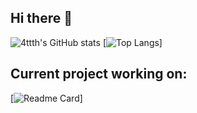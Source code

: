 ## Hi there 👋
![4ttth's GitHub stats](https://github-readme-stats.vercel.app/api?username=4ttth&show_icons=true&theme=synthwave)
[![Top Langs](https://github-readme-stats.vercel.app/api/top-langs/?username=4ttth&layout=donut&theme=synthwave)]
## Current project working on:
[![Readme Card](https://github-readme-stats.vercel.app/api/pin/?username=4ttth&repo=abyss&theme=synthwave)]

<!--
**4ttth/4ttth** is a ✨ _special_ ✨ repository because its `README.md` (this file) appears on your GitHub profile.

Here are some ideas to get you started:

- 🔭 I’m currently working on ...
- 🌱 I’m currently learning ...
- 👯 I’m looking to collaborate on ...
- 🤔 I’m looking for help with ...
- 💬 Ask me about ...
- 📫 How to reach me: ...
- 😄 Pronouns: ...
- ⚡ Fun fact: ...
-->
